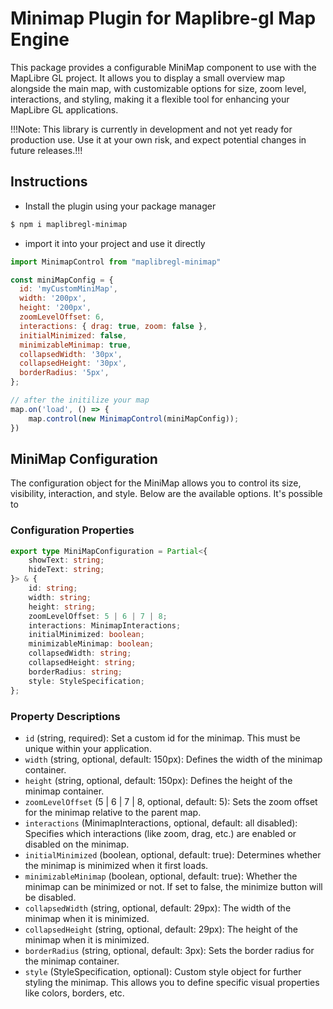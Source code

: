 # Minimap Plugin for Maplibre-gl Map Engine

This package provides a configurable MiniMap component to use with the MapLibre GL project. It allows you to display a small overview map alongside the main map, with customizable options for size, zoom level, interactions, and styling, making it a flexible tool for enhancing your MapLibre GL applications.

!!!Note: This library is currently in development and not yet ready for production use. Use it at your own risk, and expect potential changes in future releases.!!!

## Instructions
- Install the plugin using your package manager
```bash
$ npm i maplibregl-minimap
```

- import it into your project and use it directly

```js
import MinimapControl from "maplibregl-minimap"

const miniMapConfig = {
  id: 'myCustomMiniMap',
  width: '200px',
  height: '200px',
  zoomLevelOffset: 6,
  interactions: { drag: true, zoom: false },
  initialMinimized: false,
  minimizableMinimap: true,
  collapsedWidth: '30px',
  collapsedHeight: '30px',
  borderRadius: '5px',
};

// after the initilize your map
map.on('load', () => {
    map.control(new MinimapControl(miniMapConfig));
})
```

## MiniMap Configuration

The configuration object for the MiniMap allows you to control its size, visibility, interaction, and style. Below are the available options.
It's possible to 

### Configuration Properties
```typescript
export type MiniMapConfiguration = Partial<{
    showText: string;
    hideText: string;
}> & {
    id: string;
    width: string;
    height: string;
    zoomLevelOffset: 5 | 6 | 7 | 8;
    interactions: MinimapInteractions;
    initialMinimized: boolean;
    minimizableMinimap: boolean;
    collapsedWidth: string;
    collapsedHeight: string;
    borderRadius: string;
    style: StyleSpecification;
};
```

### Property Descriptions
- `id` (string, required): Set a custom id for the minimap. This must be unique within your application.
- `width` (string, optional, default: 150px): Defines the width of the minimap container.
- `height` (string, optional, default: 150px): Defines the height of the minimap container.
- `zoomLevelOffset` (5 | 6 | 7 | 8, optional, default: 5): Sets the zoom offset for the minimap relative to the parent map.
- `interactions` (MinimapInteractions, optional, default: all disabled): Specifies which interactions (like zoom, drag, etc.) are enabled or disabled on the minimap.
- `initialMinimized` (boolean, optional, default: true): Determines whether the minimap is minimized when it first loads.
- `minimizableMinimap` (boolean, optional, default: true): Whether the minimap can be minimized or not. If set to false, the minimize button will be disabled.
- `collapsedWidth` (string, optional, default: 29px): The width of the minimap when it is minimized.
- `collapsedHeight` (string, optional, default: 29px): The height of the minimap when it is minimized.
- `borderRadius` (string, optional, default: 3px): Sets the border radius for the minimap container.
- `style` (StyleSpecification, optional): Custom style object for further styling the minimap. This allows you to define specific visual properties like colors, borders, etc.